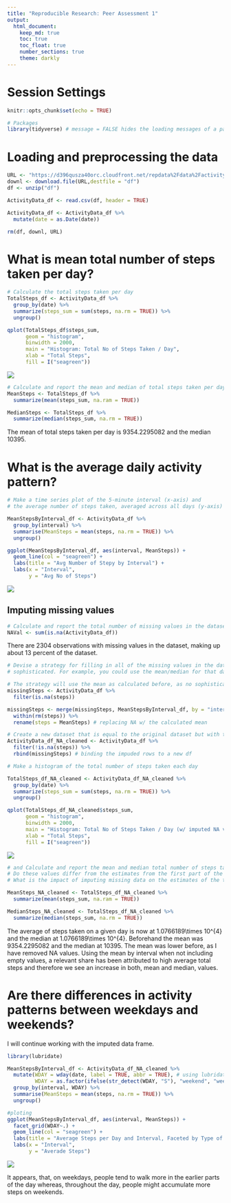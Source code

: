 ```yaml
---
title: "Reproducible Research: Peer Assessment 1"
output:
  html_document:
    keep_md: true
    toc: true
    toc_float: true
    number_sections: true
    theme: darkly
---
```

# Session Settings


```r
knitr::opts_chunk$set(echo = TRUE)

# Packages
library(tidyverse) # message = FALSE hides the loading messages of a package
```

# Loading and preprocessing the data


```r
URL <- "https://d396qusza40orc.cloudfront.net/repdata%2Fdata%2Factivity.zip"
downl <- download.file(URL,destfile = "df")
df <- unzip("df")

ActivityData_df <- read.csv(df, header = TRUE)

ActivityData_df <- ActivityData_df %>%
  mutate(date = as.Date(date))

rm(df, downl, URL)
```

# What is mean total number of steps taken per day?  


```r
# Calculate the total steps taken per day
TotalSteps_df <- ActivityData_df %>%
  group_by(date) %>%
  summarize(steps_sum = sum(steps, na.rm = TRUE)) %>%
  ungroup()

qplot(TotalSteps_df$steps_sum,
      geom = "histogram",
      binwidth = 2000,
      main = "Histogram: Total No of Steps Taken / Day",
      xlab = "Total Steps",
      fill = I("seagreen"))
```

![](PA1_template_files/figure-html/unnamed-chunk-1-1.png)<!-- -->



```r
# Calculate and report the mean and median of total steps taken per day
MeanSteps <- TotalSteps_df %>%
  summarize(mean(steps_sum, na.ram = TRUE))

MedianSteps <- TotalSteps_df %>%
  summarize(median(steps_sum, na.rm = TRUE))
```

The mean of total steps taken per day is 9354.2295082 and the median 10395.  

# What is the average daily activity pattern?


```r
# Make a time series plot of the 5-minute interval (x-axis) and 
# the average number of steps taken, averaged across all days (y-axis)

MeanStepsByInterval_df <- ActivityData_df %>%
  group_by(interval) %>%
  summarise(MeanSteps = mean(steps, na.rm = TRUE)) %>%
  ungroup()

ggplot(MeanStepsByInterval_df, aes(interval, MeanSteps)) +
  geom_line(col = "seagreen") +
  labs(title = "Avg Number of Stepy by Interval") +
  labs(x = "Interval",
       y = "Avg No of Steps")
```

![](PA1_template_files/figure-html/unnamed-chunk-3-1.png)<!-- -->

## Imputing missing values


```r
# Calculate and report the total number of missing values in the dataset (i.e. the total number of rows with NA.
NAVal <- sum(is.na(ActivityData_df))
```


There are 2304 observations with missing values in the dataset, making up about 13 percent of the dataset.


```r
# Devise a strategy for filling in all of the missing values in the dataset. The strategy does not need to be
# sophisticated. For example, you could use the mean/median for that day, or the mean for that 5-minute interval, etc.

# The strategy will use the mean as calculated before, as no sophisticated strategy is required :-)
missingSteps <- ActivityData_df %>%
  filter(is.na(steps))

missingSteps <- merge(missingSteps, MeanStepsByInterval_df, by = "interval")  %>%
  within(rm(steps)) %>%
  rename(steps = MeanSteps) # replacing NA w/ the calculated mean

# Create a new dataset that is equal to the original dataset but with the missing data filled in
ActivityData_df_NA_cleaned <- ActivityData_df %>%
  filter(!is.na(steps)) %>%
  rbind(missingSteps) # binding the impuded rows to a new df

# Make a histogram of the total number of steps taken each day 

TotalSteps_df_NA_cleaned <- ActivityData_df_NA_cleaned %>%
  group_by(date) %>%
  summarize(steps_sum = sum(steps, na.rm = TRUE)) %>%
  ungroup()

qplot(TotalSteps_df_NA_cleaned$steps_sum,
      geom = "histogram",
      binwidth = 2000,
      main = "Histogram: Total No of Steps Taken / Day (w/ imputed NA values)",
      xlab = "Total Steps",
      fill = I("seagreen"))
```

![](PA1_template_files/figure-html/unnamed-chunk-5-1.png)<!-- -->


```r
# and Calculate and report the mean and median total number of steps taken per day
# Do these values differ from the estimates from the first part of the assignment? 
# What is the impact of imputing missing data on the estimates of the total daily number of steps?

MeanSteps_NA_cleaned <- TotalSteps_df_NA_cleaned %>%
  summarize(mean(steps_sum, na.ram = TRUE))

MedianSteps_NA_cleaned <- TotalSteps_df_NA_cleaned %>%
  summarize(median(steps_sum, na.rm = TRUE))
```

The average of steps taken on a given day is now at 1.0766189\times 10^{4} and the median at 1.0766189\times 10^{4}. Beforehand the mean was 9354.2295082 and the median at 10395. The mean was lower before, as I have removed NA values. Using the mean by interval when not including empty values, a relevant share has been attributed to high average total steps and therefore we see an increase in both, mean and median, values.

# Are there differences in activity patterns between weekdays and weekends?

I will continue working with the imputed data frame.


```r
library(lubridate)

MeanStepsByInterval_df <- ActivityData_df_NA_cleaned %>%
  mutate(WDAY = wday(date, label = TRUE, abbr = TRUE), # using lubridate to add day of the week in 3-letter code
         WDAY = as.factor(ifelse(str_detect(WDAY, "S"), "weekend", "weekday"))) %>% # creating a factor; if the 3-letter code contains S (SAT, SUN) for weekend
  group_by(interval, WDAY) %>%
  summarise(MeanSteps = mean(steps, na.rm = TRUE)) %>%
  ungroup() 

#ploting
ggplot(MeanStepsByInterval_df, aes(interval, MeanSteps)) +
  facet_grid(WDAY~.) +
  geom_line(col = "seagreen") +
  labs(title = "Average Steps per Day and Interval, Faceted by Type of Day") +
  labs(x = "Interval",
       y = "Averade Steps")
```

![](PA1_template_files/figure-html/unnamed-chunk-7-1.png)<!-- -->

It appears, that, on weekdays, people tend to walk more in the earlier parts of the day whereas, throughout the day, people might accumulate more steps on weekends.

